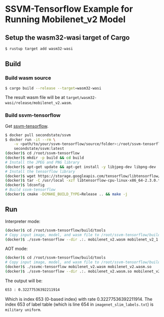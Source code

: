 # SSVM-Tensorflow Example for Running Mobilenet_v2 Model

## Setup the wasm32-wasi target of Cargo

```bash
$ rustup target add wasm32-wasi
```

## Build

### Build wasm source

```bash
$ cargo build --release --target=wasm32-wasi
```

The result wasm file will be at `target/wasm32-wasi/release/mobilenet_v2.wasm`.

### Build ssvm-tensorflow

Get [ssvm-tensorflow](https://github.com/second-state/ssvm-tensorflow).

```bash
$ docker pull secondstate/ssvm
$ docker run -it --rm \
    -v <path/to/your/ssvm-tensorflow/source/folder>:/root/ssvm-tensorflow \
    secondstate/ssvm:latest
(docker)$ cd /root/ssvm-tensorflow
(docker)$ mkdir -p build && cd build
# Install the JPEG and PNG library
(docker)$ apt-get update && apt-get install -y libjpeg-dev libpng-dev
# Install the tensorflow library
(docker)$ wget https://storage.googleapis.com/tensorflow/libtensorflow/libtensorflow-cpu-linux-x86_64-2.3.0.tar.gz
(docker)$ tar -C /usr/local -xzf libtensorflow-cpu-linux-x86_64-2.3.0.tar.gz
(docker)$ ldconfig
# Build ssvm-tensorflow
(docker)$ cmake -DCMAKE_BUILD_TYPE=Release .. && make -j
```

## Run

Interpreter mode:

```bash
(docker)$ cd /root/ssvm-tensorflow/build/tools
# Copy input image, model, and wasm file to /root/ssvm-tensorflow/build/tools
(docker)$ ./ssvm-tensorflow --dir .:. mobilenet_v2.wasm mobilenet_v2_1.4_224_frozen.pb grace_hopper.jpg
```

AOT mode:

```bash
(docker)$ cd /root/ssvm-tensorflow/build/tools
# Copy input image, model, and wasm file to /root/ssvm-tensorflow/build/tools
(docker)$ ./ssvmc-tensorflow mobilenet_v2.wasm mobilenet_v2.wasm.so
(docker)$ ./ssvm-tensorflow --dir .:. mobilenet_v2.wasm.so mobilenet_v2_1.4_224_frozen.pb grace_hopper.jpg
```

The output will be:
```bash
653 : 0.32277536392211914
```

Which is index 653 (0-based index) with rate 0.32277536392211914.
The index 653 of label table (which is line 654 in `imagenet_slim_labels.txt`) is `military uniform`.
